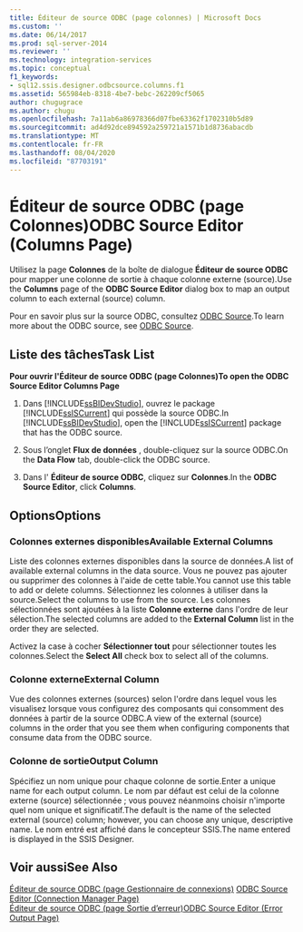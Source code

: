 ```yaml
---
title: Éditeur de source ODBC (page colonnes) | Microsoft Docs
ms.custom: ''
ms.date: 06/14/2017
ms.prod: sql-server-2014
ms.reviewer: ''
ms.technology: integration-services
ms.topic: conceptual
f1_keywords:
- sql12.ssis.designer.odbcsource.columns.f1
ms.assetid: 565984eb-8318-4be7-bebc-262209cf5065
author: chugugrace
ms.author: chugu
ms.openlocfilehash: 7a11ab6a86978366d07fbe63362f1702310b5d89
ms.sourcegitcommit: ad4d92dce894592a259721a1571b1d8736abacdb
ms.translationtype: MT
ms.contentlocale: fr-FR
ms.lasthandoff: 08/04/2020
ms.locfileid: "87703191"
---
```

# <a name="odbc-source-editor-columns-page"></a><span data-ttu-id="8eaff-102">Éditeur de source ODBC (page Colonnes)</span><span class="sxs-lookup"><span data-stu-id="8eaff-102">ODBC Source Editor (Columns Page)</span></span>
  <span data-ttu-id="8eaff-103">Utilisez la page **Colonnes** de la boîte de dialogue **Éditeur de source ODBC** pour mapper une colonne de sortie à chaque colonne externe (source).</span><span class="sxs-lookup"><span data-stu-id="8eaff-103">Use the **Columns** page of the **ODBC Source Editor** dialog box to map an output column to each external (source) column.</span></span>  
  
 <span data-ttu-id="8eaff-104">Pour en savoir plus sur la source ODBC, consultez [ODBC Source](data-flow/odbc-source.md).</span><span class="sxs-lookup"><span data-stu-id="8eaff-104">To learn more about the ODBC source, see [ODBC Source](data-flow/odbc-source.md).</span></span>  
  
## <a name="task-list"></a><span data-ttu-id="8eaff-105">Liste des tâches</span><span class="sxs-lookup"><span data-stu-id="8eaff-105">Task List</span></span>  
 <span data-ttu-id="8eaff-106">**Pour ouvrir l'Éditeur de source ODBC (page Colonnes)**</span><span class="sxs-lookup"><span data-stu-id="8eaff-106">**To open the ODBC Source Editor Columns Page**</span></span>  
  
1.  <span data-ttu-id="8eaff-107">Dans [!INCLUDE[ssBIDevStudio](../includes/ssbidevstudio-md.md)], ouvrez le package [!INCLUDE[ssISCurrent](../includes/ssiscurrent-md.md)] qui possède la source ODBC.</span><span class="sxs-lookup"><span data-stu-id="8eaff-107">In [!INCLUDE[ssBIDevStudio](../includes/ssbidevstudio-md.md)], open the [!INCLUDE[ssISCurrent](../includes/ssiscurrent-md.md)] package that has the ODBC source.</span></span>  
  
2.  <span data-ttu-id="8eaff-108">Sous l’onglet **Flux de données** , double-cliquez sur la source ODBC.</span><span class="sxs-lookup"><span data-stu-id="8eaff-108">On the **Data Flow** tab, double-click the ODBC source.</span></span>  
  
3.  <span data-ttu-id="8eaff-109">Dans l' **Éditeur de source ODBC**, cliquez sur **Colonnes**.</span><span class="sxs-lookup"><span data-stu-id="8eaff-109">In the **ODBC Source Editor**, click **Columns**.</span></span>  
  
## <a name="options"></a><span data-ttu-id="8eaff-110">Options</span><span class="sxs-lookup"><span data-stu-id="8eaff-110">Options</span></span>  
  
### <a name="available-external-columns"></a><span data-ttu-id="8eaff-111">Colonnes externes disponibles</span><span class="sxs-lookup"><span data-stu-id="8eaff-111">Available External Columns</span></span>  
 <span data-ttu-id="8eaff-112">Liste des colonnes externes disponibles dans la source de données.</span><span class="sxs-lookup"><span data-stu-id="8eaff-112">A list of available external columns in the data source.</span></span> <span data-ttu-id="8eaff-113">Vous ne pouvez pas ajouter ou supprimer des colonnes à l'aide de cette table.</span><span class="sxs-lookup"><span data-stu-id="8eaff-113">You cannot use this table to add or delete columns.</span></span> <span data-ttu-id="8eaff-114">Sélectionnez les colonnes à utiliser dans la source.</span><span class="sxs-lookup"><span data-stu-id="8eaff-114">Select the columns to use from the source.</span></span> <span data-ttu-id="8eaff-115">Les colonnes sélectionnées sont ajoutées à la liste **Colonne externe** dans l'ordre de leur sélection.</span><span class="sxs-lookup"><span data-stu-id="8eaff-115">The selected columns are added to the **External Column** list in the order they are selected.</span></span>  
  
 <span data-ttu-id="8eaff-116">Activez la case à cocher **Sélectionner tout** pour sélectionner toutes les colonnes.</span><span class="sxs-lookup"><span data-stu-id="8eaff-116">Select the **Select All** check box to select all of the columns.</span></span>  
  
### <a name="external-column"></a><span data-ttu-id="8eaff-117">Colonne externe</span><span class="sxs-lookup"><span data-stu-id="8eaff-117">External Column</span></span>  
 <span data-ttu-id="8eaff-118">Vue des colonnes externes (sources) selon l'ordre dans lequel vous les visualisez lorsque vous configurez des composants qui consomment des données à partir de la source ODBC.</span><span class="sxs-lookup"><span data-stu-id="8eaff-118">A view of the external (source) columns in the order that you see them when configuring components that consume data from the ODBC source.</span></span>  
  
### <a name="output-column"></a><span data-ttu-id="8eaff-119">Colonne de sortie</span><span class="sxs-lookup"><span data-stu-id="8eaff-119">Output Column</span></span>  
 <span data-ttu-id="8eaff-120">Spécifiez un nom unique pour chaque colonne de sortie.</span><span class="sxs-lookup"><span data-stu-id="8eaff-120">Enter a unique name for each output column.</span></span> <span data-ttu-id="8eaff-121">Le nom par défaut est celui de la colonne externe (source) sélectionnée ; vous pouvez néanmoins choisir n'importe quel nom unique et significatif.</span><span class="sxs-lookup"><span data-stu-id="8eaff-121">The default is the name of the selected external (source) column; however, you can choose any unique, descriptive name.</span></span> <span data-ttu-id="8eaff-122">Le nom entré est affiché dans le concepteur SSIS.</span><span class="sxs-lookup"><span data-stu-id="8eaff-122">The name entered is displayed in the SSIS Designer.</span></span>  
  
## <a name="see-also"></a><span data-ttu-id="8eaff-123">Voir aussi</span><span class="sxs-lookup"><span data-stu-id="8eaff-123">See Also</span></span>  
 <span data-ttu-id="8eaff-124">[Éditeur de source ODBC &#40;page Gestionnaire de connexions&#41;](../../2014/integration-services/odbc-source-editor-connection-manager-page.md) </span><span class="sxs-lookup"><span data-stu-id="8eaff-124">[ODBC Source Editor &#40;Connection Manager Page&#41;](../../2014/integration-services/odbc-source-editor-connection-manager-page.md) </span></span>  
 [<span data-ttu-id="8eaff-125">Éditeur de source ODBC &#40;page Sortie d’erreur&#41;</span><span class="sxs-lookup"><span data-stu-id="8eaff-125">ODBC Source Editor &#40;Error Output Page&#41;</span></span>](../../2014/integration-services/odbc-source-editor-error-output-page.md)  
  
  
